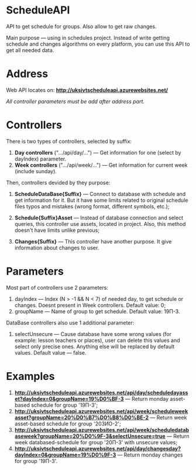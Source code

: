 # ScheduleAPI
API to get schedule for groups. Also allow to get raw changes.

Main purpose — using in schedules project.
Instead of write getting schedule and changes algorithms on every platform, you can use this API to get all needed data.

# Address
Web API locates on:
<strong>http://uksivtscheduleapi.azurewebsites.net/</strong>

<i>All controller parameters must be add after address part.</i>

# Controllers
There is two types of controllers, selected by suffix:
  1.  <b>Day controllers</b> (".../api/day/...") — Get information for one (select by dayIndex) parameter.
  2.  <b>Week controllers</b> (".../api/week/...") — Get information for current week (include sunday).

Then, controllers devided by they purpose:
  1.  <b>ScheduleDataBase{Suffix}</b> — Connect to database with schedule and get information for it. 
      But it have some limits related to original schedule files typos and mistakes (wrong format, different symbols, etc.);
  2.  <b>Schedule{Suffix}Asset</b> — Instead of database connection and select queries, this controller use assets,
      located in project. Also, this method doesn't have limits unlike previous;
  
  3.  <b>Changes{Suffix}</b> — This controller have another purpose. It give information about changes to user.
  
# Parameters
Most part of controllers use 2 parameters:
  1. dayIndex — Index (N > -1 && N < 7) of needed day, to get schedule or changes.
     Doesnt present in Week controllers.
     Default value: 0;
  2. groupName — Name of group to get schedule.
     Default value: 19П-3.
                                       
DataBase controllers also use 1 additional parameter:
  1. selectUnsecure — Cause database have some wrong values (for example: lesson teachers or places), user can delete this values and select only precise ones. Anything else will be replaced by default values.
     Default value — false.

# Examples
  1. <b>http://uksivtscheduleapi.azurewebsites.net/api/day/scheduledayasset?dayIndex=0&groupName=19%D0%BF-3</b> — Return monday asset-based schedule for group '19П-3';
  2. <b>http://uksivtscheduleapi.azurewebsites.net/api/week/scheduleweekasset?groupName=20%D0%B7%D0%B8%D0%BE-2</b> — Return week asset-based schedule for group '20ЗИО-2';
  3. <b>http://uksivtscheduleapi.azurewebsites.net/api/week/scheduledatabaseweek?groupName=20%D0%9F-3&selectUnsecure=true</b> — Return week databased-schedule for group '20П-3' with unsecure values;
  4. <b>http://uksivtscheduleapi.azurewebsites.net/api/day/changesday?dayIndex=0&groupName=19%D0%9F-3</b> — Return monday changes for group '19П-3'.
